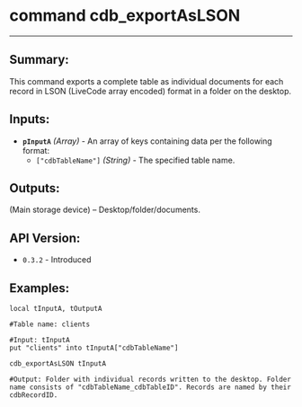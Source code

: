 # command cdb_exportAsLSON
---
## Summary:
This command exports a complete table as individual documents for each record in LSON (LiveCode array encoded) format in a folder on the desktop.

## Inputs:
* **`pInputA`** *(Array)* - An array of keys containing data per the following format:
    * `["cdbTableName"]` *(String)* - The specified table name.

## Outputs:
(Main storage device) – Desktop/folder/documents. 

## API Version:
* `0.3.2` - Introduced

## Examples:
```
local tInputA, tOutputA

#Table name: clients

#Input: tInputA
put "clients" into tInputA["cdbTableName"]
     
cdb_exportAsLSON tInputA

#Output: Folder with individual records written to the desktop. Folder name consists of "cdbTableName_cdbTableID". Records are named by their cdbRecordID.				  
```
